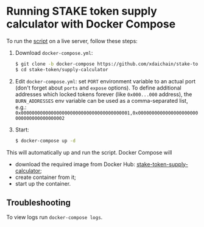 # Running STAKE token supply calculator with Docker Compose

To run the [script](https://github.com/xdaichain/stake-token/tree/master/supply-calculator) on a live server, follow these steps:

1. Download `docker-compose.yml`:

    ```bash
    $ git clone -b docker-compose https://github.com/xdaichain/stake-token
    $ cd stake-token/supply-calculator
    ```

2. Edit `docker-compose.yml`: set `PORT` environment variable to an actual port (don't forget about `ports` and `expose` options). To define additional addresses which locked tokens forever (like `0x000...000` address), the `BURN_ADDRESSES` env variable can be used as a comma-separated list, e.g.: `0x0000000000000000000000000000000000000001,0x0000000000000000000000000000000000000002`

3. Start:

    ```bash
    $ docker-compose up -d
    ```

This will automatically up and run the script. Docker Compose will
- download the required image from Docker Hub: [stake-token-supply-calculator](https://hub.docker.com/r/poanetwork/stake-token-supply-calculator);
- create container from it;
- start up the container.
  
## Troubleshooting

To view logs run `docker-compose logs`.
